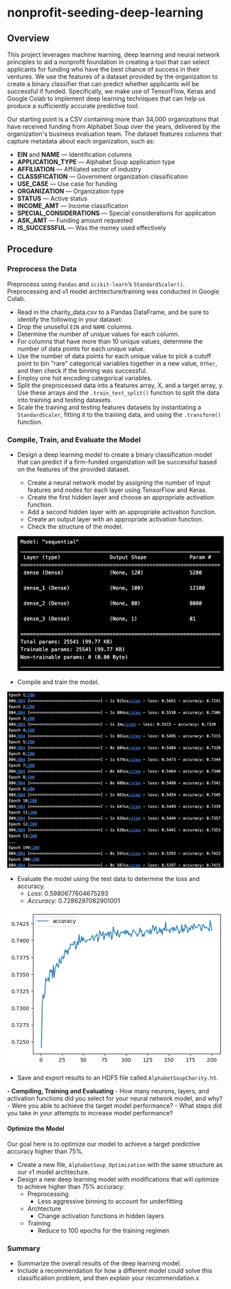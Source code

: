 # nonprofit-seeding-deep-learning

## Overview
This project leverages machine learning, deep learning and neural network principles to aid a nonprofit foundation in creating a tool that can select applicants for funding who have the best chance of success in their ventures. We use the features of a dataset provided by the organization to create a binary classifier that can predict whether applicants will be successful if funded. Specifically, we make use of TensorFlow, Keras and Google Colab to implement deep learning techniques that can help us produce a sufficiently accurate predictive tool.

Our starting point is a CSV containing more than 34,000 organizations that have received funding from Alphabet Soup over the years, delivered by the organization's business evaluation team. The dataset features columns that capture metadata about each organization, such as:
- **EIN** and **NAME** — Identification columns
- **APPLICATION_TYPE** — Alphabet Soup application type
- **AFFILIATION** — Affiliated sector of industry
- **CLASSIFICATION** — Government organization classification
- **USE_CASE** — Use case for funding
- **ORGANIZATION** — Organization type
- **STATUS** — Active status
- **INCOME_AMT** — Income classification
- **SPECIAL_CONSIDERATIONS** — Special considerations for application
- **ASK_AMT** — Funding amount requested
- **IS_SUCCESSFUL** — Was the money used effectively

## Procedure

### Preprocess the Data
Preprocess using `Pandas` and `scikit-learn`’s `StandardScaler()`. Preprocessing and v1 model archtecture/training was conducted in Google Colab.
- Read in the charity_data.csv to a Pandas DataFrame, and be sure to identify the following in your dataset:
- Drop the unuseful `EIN` and `NAME` columns.
- Determine the number of unique values for each column.
- For columns that have more than 10 unique values, determine the number of data points for each unique value.
- Use the number of data points for each unique value to pick a cutoff point to bin "rare" categorical variables together in a new value, `Other`, and then check if the binning was successful.
- Employ one hot encoding categorical variables.
- Split the preprocessed data into a features array, X, and a target array, y. Use these arrays and the `.train_test_split()` function to split the data into training and testing datasets.
- Scale the training and testing features datasets by instantiating a `StandardScaler`, fitting it to the training data, and using the `.transform()` function.

### Compile, Train, and Evaluate the Model
- Design a deep learning model to create a binary classification model that can predict if a firm-funded organization will be successful based on the features of the provided dataset.
    - Create a neural network model by assigning the number of input features and nodes for each layer using TensorFlow and Keras.
    - Create the first hidden layer and choose an appropriate activation function.
    - Add a second hidden layer with an appropriate activation function.
    - Create an output layer with an appropriate activation function.
    - Check the structure of the model.

    ![v1 Model Architecture](images/model_v1_architecture.png)
    
- Compile and train the model.

![v1 Model Training](images/model_v1_training.png)

- Evaluate the model using the test data to determine the loss and accuracy.
    - _Loss_: 0.5980677604675293
    - _Accuracy_: 0.7286297082901001

![v1 Model Accuracy](images/accuracy_v1.png)

- Save and export results to an HDF5 file called `AlphabetSoupCharity.h5`.


**- Compiling, Training and Evaluating**
    - How many neurons, layers, and activation functions did you select for your neural network model, and why?
    - Were you able to achieve the target model performance?
    - What steps did you take in your attempts to increase model performance?

#### Optimize the Model
Our goal here is to optimize our model to achieve a target predictive accuracy higher than 75%.
- Create a new file, `AlphabetSoup_Optimization` with the same structure as our v1 model archtecture.
- Design a new deep learning model with modifications that will optimize to achieve higher than 75% accuracy:
    - Preprocessing
        - Less aggressive binning to account for underfitting
    - Archtecture
        - Change activation functions in hidden layers
    - Training
        - Reduce to 100 epochs for the training regimen


### Summary

- Summarize the overall results of the deep learning model.
- Include a recommendation for how a different model could solve this classification problem, and then explain your recommendation.x